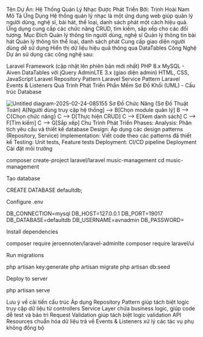 Tên Dự Án: Hệ Thống Quản Lý Nhạc
Được Phát Triển Bởi:
Trịnh Hoài Nam
Mô Tả Ứng Dụng
Hệ thống quản lý nhạc là một ứng dụng web giúp quản lý người dùng, nghệ sĩ, bài hát, thể loại, danh sách phát một cách hiệu quả. Ứng dụng cung cấp các chức năng CRUD, tìm kiếm, sắp xếp cho các đối tượng.
Mục Đích
Quản lý thông tin người dùng, nghệ sĩ
Quản lý thông tin bài hát
Quản lý thông tin thể loại, danh sách phát
Cung cấp giao diện người dùng dễ sử dụng
Hiển thị dữ liệu hiệu quả thông qua DataTables
Công Nghệ
Dự án sử dụng các công nghệ sau:

Laravel Framework (cập nhật lên phiên bản mới nhất)
PHP 8.x
MySQL - Aiven
DataTables với jQuery
AdminLTE 3.x (giao diện admin)
HTML, CSS, JavaScript
Laravel Repository Pattern
Laravel Service Pattern
Laravel Events & Listeners
Quá Trình Phát Triển Phần Mềm
Sơ Đồ Khối (UML) - Cấu trúc Database

![Untitled diagram-2025-02-24-085155](https://github.com/user-attachments/assets/400b2703-192c-4873-9bbd-6d5e2f4d6b6b)
Sơ Đồ Chức Năng (Sơ Đồ Thuật Toán)
A[Người dùng truy cập hệ thống] --> B[Chọn module quản lý] B --> C{Chọn chức năng} C --> D[Thực hiện CRUD] C --> E[Xem danh sách] C --> F[Tìm kiếm] C --> G[Sắp xếp]
Chu Trình Phát Triển
Phases:
Analysis: Phân tích yêu cầu và thiết kế database
Design: Áp dụng các design patterns (Repository, Service)
Implementation: Viết code theo các patterns đã thiết kế
Testing: Unit tests, Feature tests
Deployment: CI/CD pipeline
Deployment
Cài đặt môi trường

composer create-project laravel/laravel music-management cd music-management

Tạo database

CREATE DATABASE defaultdb;

Configure .env

DB_CONNECTION=mysql DB_HOST=127.0.0.1 DB_PORT=19017 DB_DATABASE=defaultdb DB_USERNAME=avnadmin DB_PASSWORD=

Install dependencies

composer require jeroennoten/laravel-adminlte
composer require laravel/ui

Run migrations

php artisan key:generate
php artisan migrate php artisan db:seed

Deploy to server

php artisan serve

Lưu ý về cải tiến cấu trúc
Áp dụng Repository Pattern giúp tách biệt logic truy cập dữ liệu từ controllers
Service Layer chứa business logic, giúp code dễ test và bảo trì
Request Validation giúp tách biệt logic validation
API Resources chuẩn hóa dữ liệu trả về
Events & Listeners xử lý các tác vụ phụ không đồng bộ
